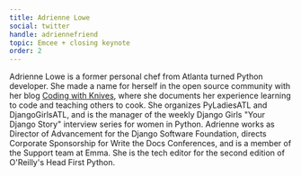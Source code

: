 ```yaml
---
title: Adrienne Lowe
social: twitter
handle: adriennefriend
topic: Emcee + closing keynote
order: 2
---
```


Adrienne Lowe is a former personal chef from Atlanta turned Python developer. She made a name for herself in the open source community with her blog [Coding with Knives](http://codingwithkniv.es), where she documents her experience learning to code and teaching others to cook. She organizes PyLadiesATL and DjangoGirlsATL, and is the manager of the weekly Django Girls "Your Django Story" interview series for women in Python. Adrienne works as Director of Advancement for the Django Software Foundation, directs Corporate Sponsorship for Write the Docs Conferences, and is a member of the Support team at Emma. She is the tech editor for the second edition of O'Reilly's Head First Python.
